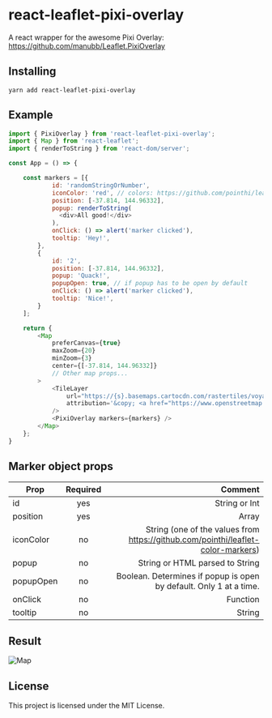 # react-leaflet-pixi-overlay

A react wrapper for the awesome Pixi Overlay: https://github.com/manubb/Leaflet.PixiOverlay

## Installing

```
yarn add react-leaflet-pixi-overlay
```

## Example

```js
import { PixiOverlay } from 'react-leaflet-pixi-overlay';
import { Map } from 'react-leaflet';
import { renderToString } from 'react-dom/server';

const App = () => {

    const markers = [{
            id: 'randomStringOrNumber',
            iconColor: 'red', // colors: https://github.com/pointhi/leaflet-color-markers
            position: [-37.814, 144.96332],
            popup: renderToString(
              <div>All good!</div>
            ),
            onClick: () => alert('marker clicked'),
            tooltip: 'Hey!',
        },
        {
            id: '2',
            position: [-37.814, 144.96332],
            popup: 'Quack!',
            popupOpen: true, // if popup has to be open by default
            onClick: () => alert('marker clicked'),
            tooltip: 'Nice!',
        }
    ];

    return {
        <Map
            preferCanvas={true}
            maxZoom={20}
            minZoom={3}
            center={[-37.814, 144.96332]}
            // Other map props...
        >
            <TileLayer
                url="https://{s}.basemaps.cartocdn.com/rastertiles/voyager/{z}/{x}/{y}{r}.png"
                attribution='&copy; <a href="https://www.openstreetmap.org/copyright">OpenStreetMap</a> contributors'
            />
            <PixiOverlay markers={markers} />
        </Map>
    };
}
```

## Marker object props

| Prop        | Required           | Comment  |
| ------------- |:-------------:| -----:|
| id      | yes | String or Int |
| position      | yes      |   Array |
| iconColor      | no      |   String (one of the values from https://github.com/pointhi/leaflet-color-markers) |
| popup | no      |    String or HTML parsed to String |
| popupOpen | no      |    Boolean. Determines if popup is open by default. Only 1 at a time. |
| onClick | no      |    Function |
| tooltip | no      |    String |

## Result

![Map](https://i.imgur.com/i9Ds1kr.jpg)

## License

This project is licensed under the MIT License.
